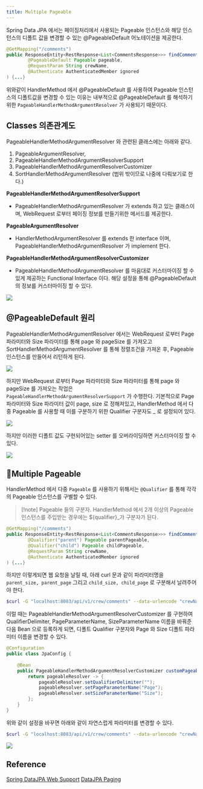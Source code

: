 ```yaml
---
title: Multiple Pageable
---
```


Spring Data JPA 에서는 페이징처리에서 사용되는 Pageable 인스턴스와 해당 인스턴스의 디폴트 값을 변경할 수 있는 @PageableDefault 어노테이션을 제공한다.

```java
@GetMapping("/comments")  
public ResponseEntity<RestResponse<List<CommentsResponse>>> findComments(  
        @PageableDefault Pageable pageable,
        @RequestParam String crewName,  
        @Authenticate AuthenticatedMember ignored  
) {...}
```


위와같이 HandlerMethod 에서 @PageableDefault 를 사용하여 Pageable 인스턴스의 디폴트값을 변경할 수 있는 이유는 내부적으로 @PageableDefault 를 해석하기 위한 `PageableHandlerMethodArgumentResolver` 가 사용되기 때문이다.

## Classes 의존관계도
PageableHandlerMethodArgumentResolver 와 관련된 클래스에는 아래와 같다.

1. PageableArgumentResolver, 
2. PageableHandlerMethodArgumentResolverSupport
3. PageableHandlerMethodArgumentResolverCustomizer
4. SortHandlerMethodArgumentResolver  (범위 밖이므로 나중에 다뤄보기로 한다.)

**PageableHandlerMethodArgumentResolverSupport**

- PageableHandlerMethodArgumentResolver 가 extends 하고 있는 클래스이며, WebRequest 로부터 페이징 정보를 만들기위한 메서드를 제공한다.

**PageableArgumentResolver**

- HandlerMethodArgumentResolver 를 extends 한 interface 이며, PageableHandlerMethodArgumentResolver 가 implement 한다.

**PageableHandlerMethodArgumentResolverCustomizer**

- PageableHandlerMethodArgumentResolver 를 마음대로 커스터마이징 할 수 있게 제공하는 Functional Interface 이다. 해당 설정을 통해 @PageableDefault 의 정보를 커스터마이징 할 수 있다.

![](Spring/DataJPA/images/Pasted%20image%2020240628223106.png)

## @PageableDefault 원리
PageableHandlerMethodArgumentResolver 에서는 WebRequest 로부터 Page 파라미터와 Size 파라미터를 통해 page 와 pageSize 를 가져오고  SortHandlerMethodArgumentResolver 를 통해 정렬조건을 가져온 후, Pageable 인스턴스를 만들어서 리턴하게 된다.

![](Spring/DataJPA/images/Pasted%20image%2020240628221747.png)


하지만 WebRequest 로부터 Page 파라미터와 Size 파라미터를 통해 page 와 pageSize 를 가져오는 작업은  
`PageableHandlerMethodArgumentResolverSupport` 가 수행한다.  기본적으로 Page 파라미터와 Size 파라미터 값이 page, size 로 정해져있고, HandlerMethod 에서 다중 Pageable 를 사용할 때 이를 구분하기 위한 Qualifier 구분자도 _ 로 설정되어 있다.

![](Spring/DataJPA/images/Pasted%20image%2020240628235324.png)


하지만 이러한 디폴트 값도 구현되어있는 setter 를 오버라이딩하면 커스터마이징 할 수 있다.

![](Spring/DataJPA/images/Pasted%20image%2020240628235436.png)

## Multiple Pageable
HandlerMethod 에서 다중 `Pageable` 를 사용하기 위해서는 `@Qualifier` 를 통해 각각의 Pageable 인스턴스를 구별할 수 있다.

> [!note] Pageable 들의 구분자.
> HandlerMethod 에서 2개 이상의 Pageable 인스턴스를 주입받는 경우에는 ${qualifier}\_가 구분자가 된다. 

```java {3,4}
@GetMapping("/comments")  
public ResponseEntity<RestResponse<List<CommentsResponse>>> findComments(  
        @Qualifier("parent") Pageable parentPageable,  
        @Qualifier("child") Pageable childPageable,  
        @RequestParam String crewName,  
        @Authenticate AuthenticatedMember ignored  
) {...}
```


하지만 이렇게되면 웹 요청을 날릴 때, 아래 curl 문과 같이 파라미터명을 `parent_size, parent_page` 그리고 `child_size, child_page` 로 구분해서 날려주어야 한다.

```bash
$curl -G "localhost:8083/api/v1/crew/comments" --data-urlencode "crewName=크루 1" --data "parent_page=1&parent_size=2&child_page=2&child_size=3" -H 'Authorization: Bearer TOKEN'
```


이럴 때는 PageableHandlerMethodArgumentResolverCustomizer 를 구현하여 QualifierDelimiter, PageParameterName, SizeParameterName 이름을 바꿔준 다음 Bean 으로 등록하게 되면, 디폴트 Qualifier 구분자와 Page 와 Size 디폴트 파라미터 이름을 변경할 수 있다.

```java
@Configuration  
public class JpaConfig {  
  
    @Bean  
    public PageableHandlerMethodArgumentResolverCustomizer customPageableResolver() {  
        return pageableResolver -> {  
            pageableResolver.setQualifierDelimiter("");  
            pageableResolver.setPageParameterName("Page");  
            pageableResolver.setSizeParameterName("Size");  
        };  
    }  
}
```


위와 같이 설정을 바꾸면 아래와 같이 자연스럽게 파라미터를 변경할 수 있다.

```bash
$curl -G "localhost:8083/api/v1/crew/comments" --data-urlencode "crewName=크루 1" --data "parentPage=1&parentSize=2&childPage=2&childSize=3" -H 'Authorization: Bearer TOKEN'
```

![](Spring/DataJPA/images/Pasted%20image%2020240629000113.png)


## Reference
[Spring DataJPA Web Support](https://docs.spring.io/spring-data/jpa/reference/repositories/core-extensions.html#core.web.basic)
[DataJPA Paging](https://gunju-ko.github.io/spring/2018/05/01/Spring-Data-JPA-Paging.html)

